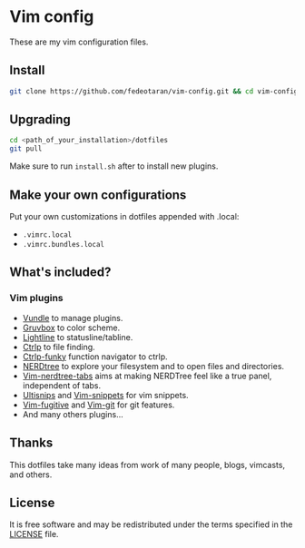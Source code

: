 Vim config
========
These are my vim configuration files.

## Install
```bash
git clone https://github.com/fedeotaran/vim-config.git && cd vim-config && bash install.sh
```

## Upgrading
```bash
cd <path_of_your_installation>/dotfiles
git pull
```
Make sure to run `install.sh` after to install new plugins.

## Make your own configurations
Put your own customizations in dotfiles appended with .local:
* `.vimrc.local`
* `.vimrc.bundles.local`

## What's included?
### Vim plugins
* [Vundle](https://github.com/gmarik/Vundle.vim) to manage plugins.
* [Gruvbox](https://github.com/morhetz/gruvbox) to color scheme.
* [Lightline](https://github.com/itchyny/lightline.vim) to statusline/tabline.
* [Ctrlp](https://github.com/ctrlpvim/ctrlp.vim) to file finding.
* [Ctrlp-funky](https://github.com/tacahiroy/ctrlp-funky) function navigator to ctrlp.
* [NERDtree](https://github.com/scrooloose/nerdtree) to explore your filesystem and to open files and directories.
* [Vim-nerdtree-tabs](https://github.com/jistr/vim-nerdtree-tabs) aims at making NERDTree feel like a true panel, independent of tabs.
* [Ultisnips](https://github.com/sirver/ultisnips) and [Vim-snippets](https://github.com/honza/vim-snippets) for vim snippets.
* [Vim-fugitive](https://github.com/tpope/vim-fugitive) and [Vim-git](https://github.com/tpope/vim-git) for git features.
* And many others plugins...

## Thanks
This dotfiles take many ideas from work of many people, blogs, vimcasts, and others.

## License
It is free software and may be redistributed under the terms specified in the [LICENSE](https://github.com/fedeotaran/dotfiles/blob/master/LICENSE) file.
